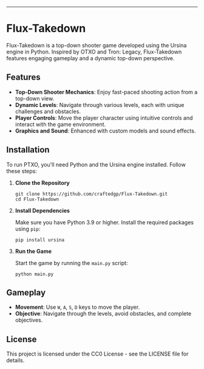 <div class="markdown prose w-full break-words dark:prose-invert dark" bis_skin_checked="1"><hr><h1>Flux-Takedown</h1><p>Flux-Takedown is a top-down shooter game developed using the Ursina engine in Python. Inspired by OTXO and Tron: Legacy, Flux-Takedown features engaging gameplay and a dynamic top-down perspective.</p><h2>Features</h2><ul><li><strong>Top-Down Shooter Mechanics</strong>: Enjoy fast-paced shooting action from a top-down view.</li><li><strong>Dynamic Levels</strong>: Navigate through various levels, each with unique challenges and obstacles.</li><li><strong>Player Controls</strong>: Move the player character using intuitive controls and interact with the game environment.</li><li><strong>Graphics and Sound</strong>: Enhanced with custom models and sound effects.</li></ul><h2>Installation</h2><p>To run PTXO, you'll need Python and the Ursina engine installed. Follow these steps:</p><ol><li><p><strong>Clone the Repository</strong></p><pre class="!overflow-visible"><div class="dark bg-gray-950 contain-inline-size rounded-md border-[0.5px] border-token-border-medium relative" bis_skin_checked="1"><div class="flex items-center text-token-text-secondary bg-token-main-surface-secondary px-4 py-2 text-xs font-sans justify-between rounded-t-md h-9" bis_skin_checked="1"></div><div class="sticky top-9 md:top-[5.75rem]" bis_skin_checked="1"><div class="absolute bottom-0 right-2 flex h-9 items-center" bis_skin_checked="1"><div class="flex items-center rounded bg-token-main-surface-secondary px-2 font-sans text-xs text-token-text-secondary" bis_skin_checked="1"><span class="" data-state="closed"></span></div></div></div><div class="overflow-y-auto p-4" dir="ltr" bis_skin_checked="1"><code class="!whitespace-pre hljs language-bash">git <span class="hljs-built_in">clone</span> https://github.com/craftedgp/Flux-Takedown.git
<span class="hljs-built_in">cd</span> Flux-Takedown
</code></div></div></pre></li><li><p><strong>Install Dependencies</strong></p><p>Make sure you have Python 3.9 or higher. Install the required packages using <code>pip</code>:</p><pre class="!overflow-visible"><div class="dark bg-gray-950 contain-inline-size rounded-md border-[0.5px] border-token-border-medium relative" bis_skin_checked="1"><div class="flex items-center text-token-text-secondary bg-token-main-surface-secondary px-4 py-2 text-xs font-sans justify-between rounded-t-md h-9" bis_skin_checked="1"></div><div class="sticky top-9 md:top-[5.75rem]" bis_skin_checked="1"><div class="absolute bottom-0 right-2 flex h-9 items-center" bis_skin_checked="1"><div class="flex items-center rounded bg-token-main-surface-secondary px-2 font-sans text-xs text-token-text-secondary" bis_skin_checked="1"><span class="" data-state="closed"></span></div></div></div><div class="overflow-y-auto p-4" dir="ltr" bis_skin_checked="1"><code class="!whitespace-pre hljs language-bash">pip install ursina
</code></div></div></pre></li><li><p><strong>Run the Game</strong></p><p>Start the game by running the <code>main.py</code> script:</p><pre class="!overflow-visible"><div class="dark bg-gray-950 contain-inline-size rounded-md border-[0.5px] border-token-border-medium relative" bis_skin_checked="1"><div class="flex items-center text-token-text-secondary bg-token-main-surface-secondary px-4 py-2 text-xs font-sans justify-between rounded-t-md h-9" bis_skin_checked="1"></div><div class="sticky top-9 md:top-[5.75rem]" bis_skin_checked="1"><div class="absolute bottom-0 right-2 flex h-9 items-center" bis_skin_checked="1"><div class="flex items-center rounded bg-token-main-surface-secondary px-2 font-sans text-xs text-token-text-secondary" bis_skin_checked="1"><span class="" data-state="closed"></span></div></div></div><div class="overflow-y-auto p-4" dir="ltr" bis_skin_checked="1"><code class="!whitespace-pre hljs language-bash">python main.py
</code></div></div></pre></li></ol><h2>Gameplay</h2><ul><li><strong>Movement</strong>: Use <code>W</code>, <code>A</code>, <code>S</code>, <code>D</code> keys to move the player.</li><li><strong>Objective</strong>: Navigate through the levels, avoid obstacles, and complete objectives.</li></ul><h2>License</h2><p>This project is licensed under the CC0 License - see the <a rel="noopener">LICENSE</a> file for details.</p>
